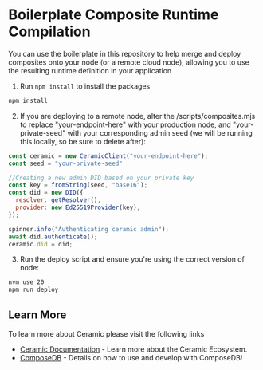 # Boilerplate Composite Runtime Compilation

You can use the boilerplate in this repository to help merge and deploy composites onto your node (or a remote cloud node), allowing you to use the resulting runtime definition in your application

1. Run `npm install` to install the packages

```bash
npm install
```

2. If you are deploying to a remote node, alter the /scripts/composites.mjs to replace "your-endpoint-here" with your production node, and "your-private-seed" with your corresponding admin seed (we will be running this locally, so be sure to delete after):

```JavaScript
const ceramic = new CeramicClient("your-endpoint-here");
const seed = "your-private-seed"

//Creating a new admin DID based on your private key
const key = fromString(seed, "base16");
const did = new DID({
  resolver: getResolver(),
  provider: new Ed25519Provider(key),
});

spinner.info("Authenticating ceramic admin");
await did.authenticate();
ceramic.did = did;
```

3. Run the deploy script and ensure you're using the correct version of node:

```bash
nvm use 20
npm run deploy
```

## Learn More

To learn more about Ceramic please visit the following links

- [Ceramic Documentation](https://developers.ceramic.network/) - Learn more about the Ceramic Ecosystem.
- [ComposeDB](https://developers.ceramic.network/docs/composedb/getting-started) - Details on how to use and develop with ComposeDB!

